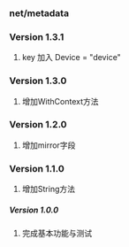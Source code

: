 ### net/metadata

### Version 1.3.1
1. key 加入 Device = "device"

### Version 1.3.0
1. 增加WithContext方法

### Version 1.2.0
1. 增加mirror字段

### Version 1.1.0
1. 增加String方法

##### Version 1.0.0

1. 完成基本功能与测试
